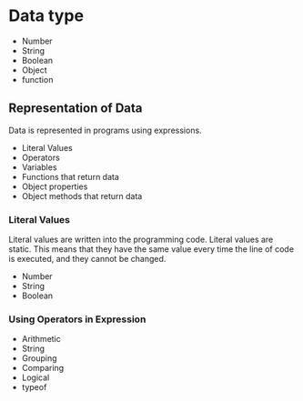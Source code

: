 # Data type

- Number
- String
- Boolean
- Object
- function

## Representation of Data

Data is represented in programs using expressions.

- Literal Values
- Operators
- Variables
- Functions that return data
- Object properties
- Object methods that return data

### Literal Values

Literal values are written into the programming code. Literal values are static.
This means that they have the same value every time the line of code is
executed, and they cannot be changed.

- Number
- String
- Boolean

### Using Operators in Expression

- Arithmetic
- String
- Grouping
- Comparing
- Logical
- typeof